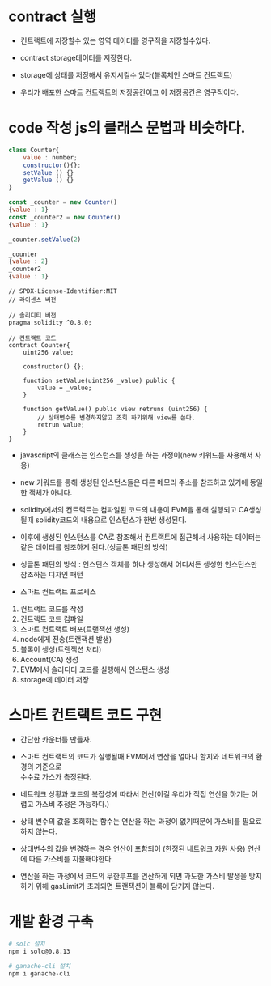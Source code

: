 # contract 실행

- 컨트랙트에 저장할수 있는 영역 데이터를 영구적을 저장할수있다.
- contract storage데이터를 저장한다.
- storage에 상태를 저장해서 유지시킬수 있다(블록체인 스마트 컨트랙트)

- 우리가 배포한 스마트 컨트랙트의 저장공간이고 이 저장공간은 영구적이다.

# code 작성 js의 클래스 문법과 비슷하다.

```javascript
class Counter{
    value : number;
    constructor(){};
    setValue () {}
    getValue () {}
}

const _counter = new Counter()
{value : 1}
const _counter2 = new Counter()
{value : 1}

_counter.setValue(2)

_counter
{value : 2}
_counter2
{value : 1}
```

```
// SPDX-License-Identifier:MIT
// 라이센스 버전

// 솔리디티 버전
pragma solidity ^0.8.0;

// 컨트랙트 코드
contract Counter{
    uint256 value;

    constructor() {};

    function setValue(uint256 _value) public {
        value = _value;
    }

    function getValue() public view retruns (uint256) {
        // 상태변수를 변경하지않고 조회 하기위해 view를 쓴다.
        retrun value;
    }
}
```


- javascript의 클래스는 인스턴스를 생성을 하는 과정이(new 키워드를 사용해서 사용)
- new 키워드를 통해 생성된 인스턴스들은 다른 메모리 주소를 참조하고 있기에 동일한 객체가 아니다.

- solidity에서의 컨트랙트는 컴파일된 코드의 내용이 EVM을 통해 실행되고 CA생성될때 solidity코드의 내용으로 인스턴스가 한번 생성된다.

- 이후에 생성된 인스턴스를 CA로 참조해서 컨트랙트에 접근해서 사용하는 데이터는 같은 데이터를 참조하게 된다.(싱글톤 패턴의 방식)

- 싱글톤 패턴의 방식 : 인스턴스 객체를 하나 생성해서 어디서든 생성한 인스턴스만 참조하는 디자인 패턴

- 스마트 컨트랙트 프로세스

1. 컨트랙트 코드를 작성
2. 컨트랙트 코드 컴파일
3. 스마트 컨트랙트 배포(트랜잭션 생성)
4. node에게 전송(트랜잭션 발생)
5. 블록이 생성(트랜잭션 처리)
6. Account(CA) 생성
7. EVM에서 솔리디티 코드를 실행해서 인스턴스 생성
8. storage에 데이터 저장

# 스마트 컨트랙트 코드 구현

- 간단한 카운터를 만들자.

- 스마트 컨트랙트의 코드가 실행될때 EVM에서 연산을 얼마나 할지와 네트워크의 환경의 기준으로<br> 수수료 가스가 측정된다.
- 네트워크 상황과 코드의 복잡성에 따라서 연산(이걸 우리가 직접 연산을 하기는 어렵고 가스비 추정은 가능하다.)
- 상태 변수의 값을 조회하는 함수는 연산을 하는 과정이 없기때문에 가스비를 필요료 하지 않는다.
- 상태변수의 값을 변경하는 경우 연산이 포함되어 (한정된 네트워크 자원 사용) 연산에 따른 가스비를 지불해야한다.
- 연산을 하는 과정에서 코드의 무한루프를 연산하게 되면 과도한 가스비 발생을 방지하기 위해 gasLimit가 초과되면 트랜잭션이 블록에 담기지 않는다.

# 개발 환경 구축

```sh
# solc 설치
npm i solc@0.8.13

# ganache-cli 설치
npm i ganache-cli
```

